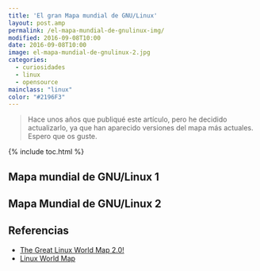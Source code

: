```yaml
---
title: 'El gran Mapa mundial de GNU/Linux'
layout: post.amp
permalink: /el-mapa-mundial-de-gnulinux-img/
modified: 2016-09-08T10:00
date: 2016-09-08T10:00
image: el-mapa-mundial-de-gnulinux-2.jpg
categories:
  - curiosidades
  - linux
  - opensource
mainclass: "linux"
color: "#2196F3"
---
```


> Hace unos años que publiqué este artículo, pero he decidido actualizarlo, ya que han aparecido versiones del mapa más actuales. Espero que os guste.

{% include toc.html %}

## Mapa mundial de GNU/Linux 1

<figure>
    <a href="/assets/img/el-mapa-mundial-de-gnulinux-full.png"><amp-img layout="responsive" src="/assets/img/el-mapa-mundial-de-gnulinux-1.jpg" alt="{{ title }}" title="{{ title }}" width="680" height="383"></amp-img></a>
</figure>

<!--ad-->

## Mapa Mundial de GNU/Linux 2

<figure>
    <a href="/assets/img/el-mapa-mundial-de-gnulinux-2-full.jpg"><amp-img layout="responsive" src="/assets/img/el-mapa-mundial-de-gnulinux-2.jpg" alt="{{ title }}" title="{{ title }}" width="800" height="477"></amp-img></a>
</figure>

## Referencias

- [The Great Linux World Map 2.0!][1]
- [Linux World Map](https://www.reddit.com/r/linuxmasterrace/comments/3lxrv0/linux_world_map/ "Just Linux Things in Reddit")

 [1]: http://www.dedoimedo.com/computers/linux-world-map-reloaded.html
